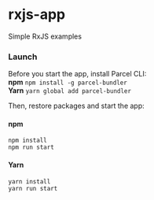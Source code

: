 # rxjs-app
Simple RxJS examples

### Launch
Before you start the app, install Parcel CLI:  
**npm** `npm install -g parcel-bundler`  
**Yarn** `yarn global add parcel-bundler`

Then, restore packages and start the app:

#### npm
`npm install`  
`npm run start`

#### Yarn
`yarn install`  
`yarn run start`
